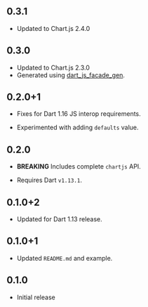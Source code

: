 ## 0.3.1

* Updated to Chart.js 2.4.0

## 0.3.0

* Updated to Chart.js 2.3.0
* Generated using [dart_js_facade_gen](https://github.com/dart-lang/js_facade_gen).

## 0.2.0+1

* Fixes for Dart 1.16 JS interop requirements.

* Experimented with adding `defaults` value.

## 0.2.0

* **BREAKING** Includes complete `chartjs` API.

* Requires Dart `v1.13.1`.

## 0.1.0+2

* Updated for Dart 1.13 release.

## 0.1.0+1

* Updated `README.md` and example.

## 0.1.0

* Initial release
